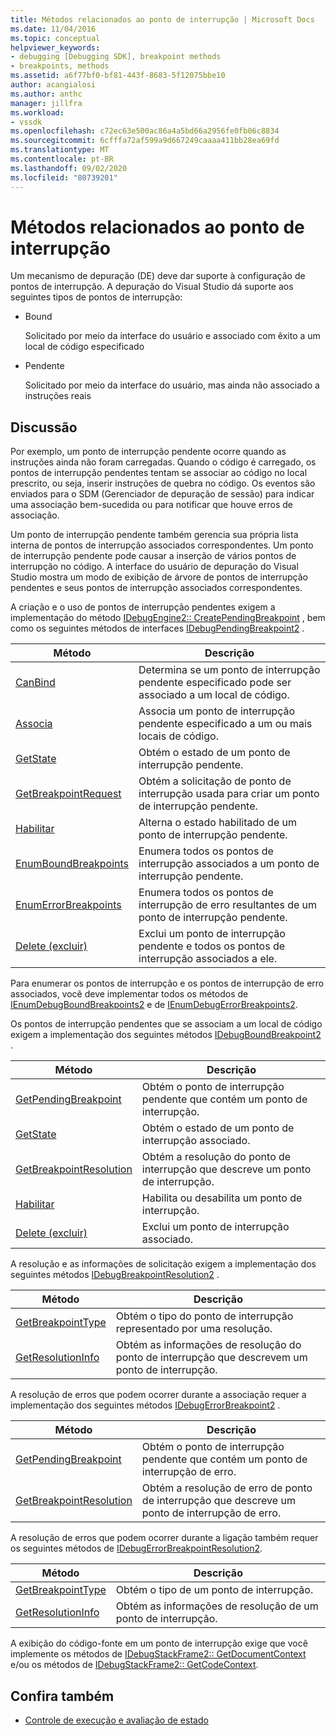 ```yaml
---
title: Métodos relacionados ao ponto de interrupção | Microsoft Docs
ms.date: 11/04/2016
ms.topic: conceptual
helpviewer_keywords:
- debugging [Debugging SDK], breakpoint methods
- breakpoints, methods
ms.assetid: a6f77bf0-bf81-443f-8683-5f12075bbe10
author: acangialosi
ms.author: anthc
manager: jillfra
ms.workload:
- vssdk
ms.openlocfilehash: c72ec63e500ac86a4a5bd66a2956fe0fb06c8834
ms.sourcegitcommit: 6cfffa72af599a9d667249caaaa411bb28ea69fd
ms.translationtype: MT
ms.contentlocale: pt-BR
ms.lasthandoff: 09/02/2020
ms.locfileid: "80739201"
---
```

# <a name="breakpoint-related-methods"></a>Métodos relacionados ao ponto de interrupção
Um mecanismo de depuração (DE) deve dar suporte à configuração de pontos de interrupção. A depuração do Visual Studio dá suporte aos seguintes tipos de pontos de interrupção:

- Bound

     Solicitado por meio da interface do usuário e associado com êxito a um local de código especificado

- Pendente

     Solicitado por meio da interface do usuário, mas ainda não associado a instruções reais

## <a name="discussion"></a>Discussão
 Por exemplo, um ponto de interrupção pendente ocorre quando as instruções ainda não foram carregadas. Quando o código é carregado, os pontos de interrupção pendentes tentam se associar ao código no local prescrito, ou seja, inserir instruções de quebra no código. Os eventos são enviados para o SDM (Gerenciador de depuração de sessão) para indicar uma associação bem-sucedida ou para notificar que houve erros de associação.

 Um ponto de interrupção pendente também gerencia sua própria lista interna de pontos de interrupção associados correspondentes. Um ponto de interrupção pendente pode causar a inserção de vários pontos de interrupção no código. A interface do usuário de depuração do Visual Studio mostra um modo de exibição de árvore de pontos de interrupção pendentes e seus pontos de interrupção associados correspondentes.

 A criação e o uso de pontos de interrupção pendentes exigem a implementação do método [IDebugEngine2:: CreatePendingBreakpoint](../../extensibility/debugger/reference/idebugengine2-creatependingbreakpoint.md) , bem como os seguintes métodos de interfaces [IDebugPendingBreakpoint2](../../extensibility/debugger/reference/idebugpendingbreakpoint2.md) .

|Método|Descrição|
|------------|-----------------|
|[CanBind](../../extensibility/debugger/reference/idebugpendingbreakpoint2-canbind.md)|Determina se um ponto de interrupção pendente especificado pode ser associado a um local de código.|
|[Associa](../../extensibility/debugger/reference/idebugpendingbreakpoint2-bind.md)|Associa um ponto de interrupção pendente especificado a um ou mais locais de código.|
|[GetState](../../extensibility/debugger/reference/idebugpendingbreakpoint2-getstate.md)|Obtém o estado de um ponto de interrupção pendente.|
|[GetBreakpointRequest](../../extensibility/debugger/reference/idebugpendingbreakpoint2-getbreakpointrequest.md)|Obtém a solicitação de ponto de interrupção usada para criar um ponto de interrupção pendente.|
|[Habilitar](../../extensibility/debugger/reference/idebugpendingbreakpoint2-enable.md)|Alterna o estado habilitado de um ponto de interrupção pendente.|
|[EnumBoundBreakpoints](../../extensibility/debugger/reference/idebugpendingbreakpoint2-enumboundbreakpoints.md)|Enumera todos os pontos de interrupção associados a um ponto de interrupção pendente.|
|[EnumErrorBreakpoints](../../extensibility/debugger/reference/idebugpendingbreakpoint2-enumerrorbreakpoints.md)|Enumera todos os pontos de interrupção de erro resultantes de um ponto de interrupção pendente.|
|[Delete (excluir)](../../extensibility/debugger/reference/idebugpendingbreakpoint2-delete.md)|Exclui um ponto de interrupção pendente e todos os pontos de interrupção associados a ele.|

 Para enumerar os pontos de interrupção e os pontos de interrupção de erro associados, você deve implementar todos os métodos de [IEnumDebugBoundBreakpoints2](../../extensibility/debugger/reference/ienumdebugboundbreakpoints2.md) e de [IEnumDebugErrorBreakpoints2](../../extensibility/debugger/reference/ienumdebugerrorbreakpoints2.md).

 Os pontos de interrupção pendentes que se associam a um local de código exigem a implementação dos seguintes métodos [IDebugBoundBreakpoint2](../../extensibility/debugger/reference/idebugboundbreakpoint2.md) .

|Método|Descrição|
|------------|-----------------|
|[GetPendingBreakpoint](../../extensibility/debugger/reference/idebugboundbreakpoint2-getpendingbreakpoint.md)|Obtém o ponto de interrupção pendente que contém um ponto de interrupção.|
|[GetState](../../extensibility/debugger/reference/idebugboundbreakpoint2-getstate.md)|Obtém o estado de um ponto de interrupção associado.|
|[GetBreakpointResolution](../../extensibility/debugger/reference/idebugboundbreakpoint2-getbreakpointresolution.md)|Obtém a resolução do ponto de interrupção que descreve um ponto de interrupção.|
|[Habilitar](../../extensibility/debugger/reference/idebugboundbreakpoint2-enable.md)|Habilita ou desabilita um ponto de interrupção.|
|[Delete (excluir)](../../extensibility/debugger/reference/idebugboundbreakpoint2-delete.md)|Exclui um ponto de interrupção associado.|

 A resolução e as informações de solicitação exigem a implementação dos seguintes métodos [IDebugBreakpointResolution2](../../extensibility/debugger/reference/idebugbreakpointresolution2.md) .

|Método|Descrição|
|------------|-----------------|
|[GetBreakpointType](../../extensibility/debugger/reference/idebugbreakpointresolution2-getbreakpointtype.md)|Obtém o tipo do ponto de interrupção representado por uma resolução.|
|[GetResolutionInfo](../../extensibility/debugger/reference/idebugbreakpointresolution2-getresolutioninfo.md)|Obtém as informações de resolução do ponto de interrupção que descrevem um ponto de interrupção.|

 A resolução de erros que podem ocorrer durante a associação requer a implementação dos seguintes métodos [IDebugErrorBreakpoint2](../../extensibility/debugger/reference/idebugerrorbreakpoint2.md) .

|Método|Descrição|
|------------|-----------------|
|[GetPendingBreakpoint](../../extensibility/debugger/reference/idebugerrorbreakpoint2-getpendingbreakpoint.md)|Obtém o ponto de interrupção pendente que contém um ponto de interrupção de erro.|
|[GetBreakpointResolution](../../extensibility/debugger/reference/idebugerrorbreakpoint2-getbreakpointresolution.md)|Obtém a resolução de erro de ponto de interrupção que descreve um ponto de interrupção de erro.|

 A resolução de erros que podem ocorrer durante a ligação também requer os seguintes métodos de [IDebugErrorBreakpointResolution2](../../extensibility/debugger/reference/idebugerrorbreakpointresolution2.md).

|Método|Descrição|
|------------|-----------------|
|[GetBreakpointType](../../extensibility/debugger/reference/idebugerrorbreakpointresolution2-getbreakpointtype.md)|Obtém o tipo de um ponto de interrupção.|
|[GetResolutionInfo](../../extensibility/debugger/reference/idebugerrorbreakpointresolution2-getresolutioninfo.md)|Obtém as informações de resolução de um ponto de interrupção.|

 A exibição do código-fonte em um ponto de interrupção exige que você implemente os métodos de [IDebugStackFrame2:: GetDocumentContext](../../extensibility/debugger/reference/idebugstackframe2-getdocumentcontext.md) e/ou os métodos de [IDebugStackFrame2:: GetCodeContext](../../extensibility/debugger/reference/idebugstackframe2-getcodecontext.md).

## <a name="see-also"></a>Confira também
- [Controle de execução e avaliação de estado](../../extensibility/debugger/execution-control-and-state-evaluation.md)
